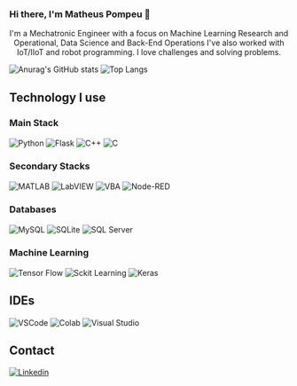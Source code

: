 ### Hi there, I'm Matheus Pompeu 👋
<div>
  <p align ="center"> I'm a Mechatronic Engineer with a focus on Machine Learning Research and Operational, Data Science and Back-End Operations I've also worked with IoT/IIoT and robot programming. I love challenges and solving problems.  </p>
</div>
 

![Anurag's GitHub stats](https://github-readme-stats.vercel.app/api?username=Pompeus&show_icons=true&theme=tokyonight)
![Top Langs](https://github-readme-stats.vercel.app/api/top-langs/?username=Pompeus&layout=compact&theme=tokyonight)

## Technology I use
### Main Stack
<div style = "display: inline_block">
  <img align = "center" alt = "Python" src = "https://img.shields.io/badge/Python-3776AB?style=for-the-badge&logo=python&logoColor=white"/>
  <img align = "center" alt = "Flask" src = "https://img.shields.io/badge/Flask-black?style=for-the-badge&logo=flask&logoColor=white"/>
  <img align = "center" alt = "C++" src = "https://img.shields.io/badge/C%2B%2B-00599C?style=for-the-badge&logo=c%2B%2B&logoColor=white"/>
  <img align = "center" alt = "C" src = "https://img.shields.io/badge/C-00599C?style=for-the-badge&logo=c&logoColor=white"/>
</div>

### Secondary Stacks
<div style = "display: inline_block">
  <img align = "center" alt = "MATLAB" src = "https://img.shields.io/badge/MATLAB-blue?style=for-the-badge&logo=MATLAB&logoColor=white"/>
  <img align = "center" alt = "LabVIEW" src = "https://img.shields.io/badge/LabVIEW-white?style=for-the-badge&logo=LabVIEW&logoColor=yellow"/>
  <img align = "center" alt = "VBA" src = "https://img.shields.io/badge/Visual%20Basic-green?style=for-the-badge&logo=Visual%20Basic&logoColor=white"/>
  <img align = "center" alt = "Node-RED" src = "https://img.shields.io/badge/Node%20RED-red?style=for-the-badge&logo=Node-RED&logoColor=white"/>
</div>

### Databases
<div style = "display: inline_block">
  <img align = "center" alt = "MySQL" src = "https://img.shields.io/badge/MySQL-005C84?style=for-the-badge&logo=mysql&logoColor=white"/>
  <img align = "center" alt = "SQLite" src = "https://img.shields.io/badge/SQLite-07405E?style=for-the-badge&logo=sqlite&logoColor=white"/>
  <img align = "center" alt = "SQL Server" src = "https://img.shields.io/badge/SQLServer-07405E?style=for-the-badge&logo=sqlserver&logoColor=white"
</div>

### Machine Learning 
<div style = "display: inline_block">
  <img align = "center" alt = "Tensor Flow" src = "https://img.shields.io/badge/TensorFlow-FF6F00?style=for-the-badge&logo=tensorflow&logoColor=white"/>
  <img align = "center" alt = "Sckit Learning" src = "https://img.shields.io/badge/sckit%20learning-white?style=for-the-badge&logo=scikit-learn&logoColor=%23F7931E"/>
  <img align = "center" alt = "Keras" src = "https://img.shields.io/badge/Keras-red?style=for-the-badge&logo=keras&logoColor=withe"/>
</div>

## IDEs
<div style = "display: inline_block">
  <img align = "center" alt = "VSCode" src = "https://img.shields.io/badge/Visual_Studio_Code-0078D4?style=for-the-badge&logo=visual%20studio%20code&logoColor=white"/>
  <img align = "center" alt = "Colab" src = "https://img.shields.io/badge/Colab-F9AB00?style=for-the-badge&logo=googlecolab&color=525252"/> 
  <img align = "center" alt = "Visual Studio" src = "https://img.shields.io/badge/Visual_Studio-5C2D91?style=for-the-badge&logo=visual%20studio&logoColor=white"/>
</div>


## Contact
[![Linkedin](https://img.shields.io/badge/LinkedIn-0077B5?style=for-the-badge&logo=linkedin&logoColor=white)](https://www.linkedin.com/in/matheus-pompeu-de-carvalho/)

